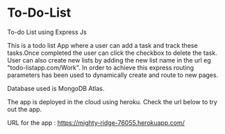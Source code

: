 # To-Do-List
To-do List using Express Js

This is a todo list App where a user can add a task and track these tasks.Once completed the user can click the checkbox to delete the task.
User can also create new lists by adding the new list name in the url eg "todo-listapp.com/Work".
In order to achieve this express routing parameters has been used to dynamically create and route to new pages.

Database used is MongoDB Atlas.

The app is deployed in the cloud using heroku. Check the url below to try out the app.

URL for the app : https://mighty-ridge-76055.herokuapp.com/
